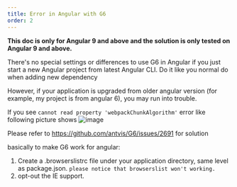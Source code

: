 ```yaml
---
title: Error in Angular with G6
order: 2
---
```


**This doc is only for Angular 9 and above and the solution is only tested on Angular 9 and above.**

There's no special settings or differences to use G6 in Angular if you just start a new Angular project from latest Angular CLI. Do it like you normal do when adding new dependency

However, if your application is upgraded from older angular version (for example, my project is from angular 6), you may run into trouble.

If you see `cannot read property 'webpackChunkAlgorithm'` error like following picture shows ![image](https://user-images.githubusercontent.com/12276316/110507994-8e108e00-80ce-11eb-9f40-653f2181e44b.png)

Please refer to https://github.com/antvis/G6/issues/2691 for solution

basically to make G6 work for angular:

1. Create a .browserslistrc file under your application directory, same level as package.json. `please notice that browserslist won't working.`
2. opt-out the IE support.
